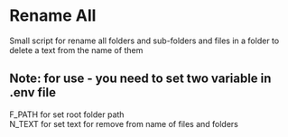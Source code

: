# Rename All
Small script for rename all folders and sub-folders and files in a folder to delete a text from the name of them
## Note: for use - you need to set two variable in .env file
F_PATH for set root folder path <br />
N_TEXT for set text for remove from name of files and folders
